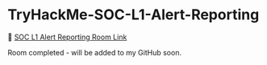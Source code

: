 # TryHackMe-SOC-L1-Alert-Reporting
🔗 [SOC L1 Alert Reporting Room Link](https://tryhackme.com/room/socl1alertreporting)

Room completed - will be added to my GitHub soon.
